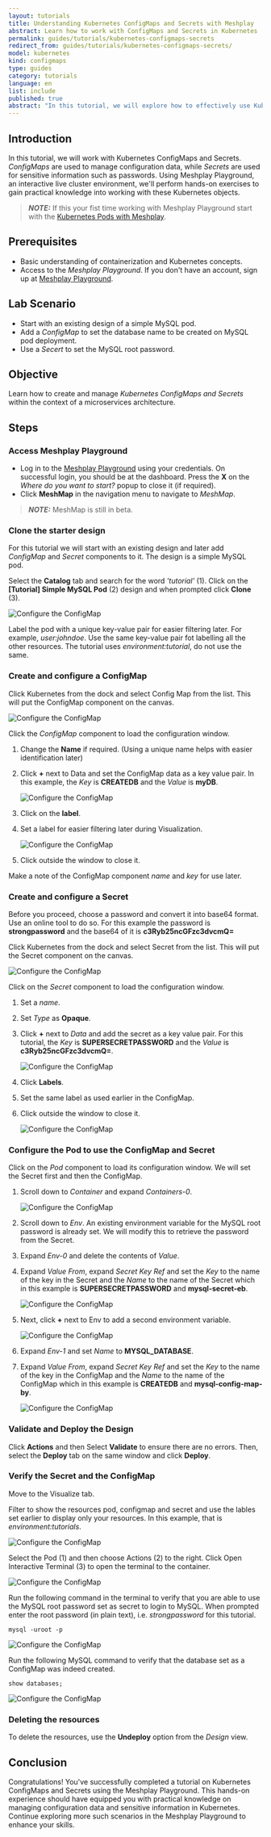 ```yaml
---
layout: tutorials
title: Understanding Kubernetes ConfigMaps and Secrets with Meshplay
abstract: Learn how to work with ConfigMaps and Secrets in Kubernetes
permalink: guides/tutorials/kubernetes-configmaps-secrets
redirect_from: guides/tutorials/kubernetes-configmaps-secrets/
model: kubernetes
kind: configmaps
type: guides
category: tutorials
language: en
list: include
published: true
abstract: "In this tutorial, we will explore how to effectively use Kubernetes ConfigMaps and Secrets for managing configuration data and sensitive information. Leveraging Meshplay Playground, an interactive live cluster environment, we'll perform hands-on labs to understand the practical aspects of working with ConfigMaps and Secrets in Kubernetes."
---
```


## Introduction

In this tutorial, we will work with Kubernetes ConfigMaps and Secrets. _ConfigMaps_ are used to manage configuration data, while _Secrets_ are used for sensitive information such as passwords. Using Meshplay Playground, an interactive live cluster environment, we'll perform hands-on exercises to gain practical knowledge into working with these Kubernetes objects.

> **_NOTE:_** If this your fist time working with Meshplay Playground start with the [Kubernetes Pods with Meshplay](./kubernetes-pods.md).

## Prerequisites

- Basic understanding of containerization and Kubernetes concepts.
- Access to the _Meshplay Playground_. If you don't have an account, sign up at [Meshplay Playground](https://play.meshplay.khulnasofy.com/).

## Lab Scenario

 - Start with an existing design of a simple MySQL pod. 
 - Add a _ConfigMap_ to set the database name to be created on MySQL pod deployment.
 - Use a _Secert_ to set the MySQL root password.

## Objective

Learn how to create and manage _Kubernetes ConfigMaps and Secrets_ within the context of a microservices architecture.

## Steps

### Access Meshplay Playground

- Log in to the [Meshplay Playground](http://playground.meshplay.khulnasofy.com/) using your credentials. On successful login, you should be at the dashboard. Press the **X** on the _Where do you want to start?_ popup to close it (if required).
- Click **MeshMap** in the navigation menu to navigate to _MeshMap_.

> **_NOTE:_** MeshMap is still in beta.

### Clone the starter design

For this tutorial we will start with an existing design and later add _ConfigMap_ and _Secret_ components to it. The design is a simple MySQL pod.

Select the **Catalog** tab and search for the word _'tutorial'_ (1). Click on the **[Tutorial] Simple MySQL Pod** (2) design and when prompted click **Clone** (3).

![Configure the ConfigMap](./screenshots/2024-04-17_20-01.png)

Label the pod with a unique key-value pair for easier filtering later. For example, _user:johndoe_. Use the same key-value pair fot labelling all the other resources. The tutorial uses _environment:tutorial_, do not use the same.


### Create and configure a ConfigMap

Click Kubernetes from the dock and select Config Map from the list. This will put the ConfigMap component on the canvas.  

![Configure the ConfigMap](./screenshots/2024-04-16_18-03.png)

Click the _ConfigMap_ component to load the configuration window.

 1. Change the **Name** if required. (Using a unique name helps with easier identification later)
 2. Click **+** next to Data and set the ConfigMap data as a key value pair. In this example, the _Key_ is **CREATEDB** and the _Value_ is **myDB**.

    ![Configure the ConfigMap](./screenshots/2024-04-16_00-13.png)

 3. Click on the **label**.
 4. Set a label for easier filtering later during Visualization.

    ![Configure the ConfigMap](./screenshots/2024-04-16_00-18.png)

 5. Click outside the window to close it. 

Make a note of the ConfigMap component _name_ and _key_ for use later.


### Create and configure a Secret

 Before you proceed, choose a password and convert it into base64 format. Use an online tool to do so. For this example the password is **strongpassword** and the base64 of it is **c3Ryb25ncGFzc3dvcmQ=**

Click Kubernetes from the dock and select Secret from the list. This will put the Secret component on the canvas.  

![Configure the ConfigMap](./screenshots/2024-04-16_18-19.png)

Click on the _Secret_ component to load the configuration window.

 1. Set a _name_.
 2. Set _Type_ as **Opaque**.
 3. Click **+** next to _Data_ and add the secret as a key value pair. For this tutorial, the _Key_ is **SUPERSECRETPASSWORD** and the _Value_ is **c3Ryb25ncGFzc3dvcmQ=**.

    ![Configure the ConfigMap](./screenshots/2024-04-16_18-25.png)

 4. Click **Labels**.
 5. Set the same label as used earlier in the ConfigMap.
 6. Click outside the window to close it.

    ![Configure the ConfigMap](./screenshots/2024-04-16_18-26.png)

### Configure the Pod to use the ConfigMap and Secret

Click on the _Pod_ component to load its configuration window. We will set the Secret first and then the ConfigMap. 

 1. Scroll down to _Container_ and expand _Containers-0_.

    ![Configure the ConfigMap](./screenshots/2024-04-16_00-42.png)

 2. Scroll down to _Env_. An existing environment variable for the MySQL root password is already set. We will modify this to retrieve the password from the Secret.
 3. Expand _Env-0_ and delete the contents of _Value_.
 4. Expand _Value From_, expand _Secret Key Ref_ and set the _Key_ to the name of the key in the Secret and the _Name_ to the name of the Secret which in this example is **SUPERSECRETPASSWORD** and **mysql-secret-eb**.

    ![Configure the ConfigMap](./screenshots/2024-04-16_00-56.png)

 5. Next, click **+** next to Env to add a second environment variable. 

    ![Configure the ConfigMap](./screenshots/2024-04-16_00-57.png)

 6. Expand _Env-1_ and set _Name_ to **MYSQL_DATABASE**.
 7. Expand _Value From_, expand _Secret Key Ref_ and set the _Key_ to the name of the key in the ConfigMap and the _Name_ to the name of the ConfigMap which in this example is **CREATEDB** and **mysql-config-map-by**.

    ![Configure the ConfigMap](./screenshots/2024-04-16_01-00.png)


### Validate and Deploy the Design

Click **Actions** and then Select **Validate** to ensure there are no errors. Then, select the **Deploy** tab on the same window and click **Deploy**.

### Verify the Secret and the ConfigMap

Move to the Visualize tab.

Filter to show the resources pod, configmap and secret and use the lables set earlier to display only your resources. In this example, that is _environment:tutorials_.

![Configure the ConfigMap](./screenshots/2024-04-16_01-19.png)

Select the Pod (1) and then choose Actions (2) to the right. Click Open Interactive Terminal (3) to open the terminal to the container.

![Configure the ConfigMap](./screenshots/2024-04-16_01-25.png)

Run the following command in the terminal to verify that you are able to use the MySQL root password set as secret to login to MySQL. When prompted enter the root password (in plain text), i.e. _strongpassword_ for this tutorial.

`mysql -uroot -p` 

![Configure the ConfigMap](./screenshots/2024-04-16_01-27.png)

Run the following MySQL command to verify that the database set as a ConfigMap was indeed created.

`show databases;`

![Configure the ConfigMap](./screenshots/2024-04-16_01-29.png)

### Deleting the resources

To delete the resources, use the **Undeploy** option from the _Design_ view.


## Conclusion
Congratulations! You've successfully completed a tutorial on Kubernetes ConfigMaps and Secrets using the Meshplay Playground. This hands-on experience should have equipped you with practical knowledge on managing configuration data and sensitive information in Kubernetes. Continue exploring more such scenarios in the Meshplay Playground to enhance your skills.
